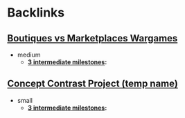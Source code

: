 
# Backlinks
## [Boutiques vs Marketplaces Wargames](<Boutiques vs Marketplaces Wargames.md>)
- medium
    - **[3 intermediate milestones](<3 intermediate milestones.md>):**

## [Concept Contrast Project (temp name)](<Concept Contrast Project (temp name).md>)
- small
    - **[3 intermediate milestones](<3 intermediate milestones.md>):**

